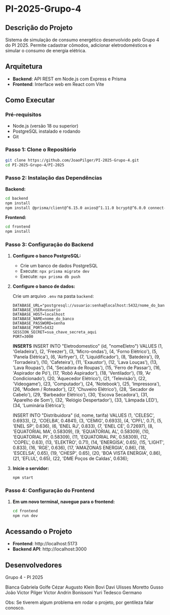 # PI-2025-Grupo-4

## Descrição do Projeto

Sistema de simulação de consumo energético desenvolvido pelo Grupo 4 do PI 2025. Permite cadastrar cômodos, adicionar eletrodomésticos e simular o consumo de energia elétrica.

## Arquitetura

- **Backend**: API REST em Node.js com Express e Prisma
- **Frontend**: Interface web em React com Vite

## Como Executar

### Pré-requisitos

- Node.js (versão 18 ou superior)
- PostgreSQL instalado e rodando
- Git

### Passo 1: Clone o Repositório

```bash
git clone https://github.com/JoaoPilger/PI-2025-Grupo-4.git
cd PI-2025-Grupo-4/PI-2025
```

### Passo 2: Instalação das Dependências

**Backend:**
```bash
cd backend
npm install
npm install @prisma/client@^6.15.0 axios@^1.11.0 bcrypt@^6.0.0 connect-pg-simple@^10.0.0 cors@^2.8.5 express@^5.1.0 express-session@^1.18.2 pg@^8.16.3
```

**Frontend:**
```bash
cd frontend
npm install
```

### Passo 3: Configuração do Backend

1. **Configure o banco PostgreSQL:**
   - Crie um banco de dados PostgreSQL
   - Execute: `npx prisma migrate dev`
   - Execute: `npx prisma db push`

2. **Configure o banco de dados:**
   
   Crie um arquivo `.env` na pasta `backend`:
   ```env
   DATABASE_URL="postgresql://usuario:senha@localhost:5432/nome_do_banco"
   DATABASE_USER=usuario
   DATABASE_HOST=localhost
   DATABASE_NAME=nome_do_banco
   DATABASE_PASSWORD=senha
   DATABASE_PORT=5432
   SESSION_SECRET=sua_chave_secreta_aqui
   PORT=3000
   ```
   **INSERTS**
   INSERT INTO "Eletrodomestico" (id, "nomeEletro") VALUES 
   (1, 'Geladeira'),
   (2, 'Freezer'),
   (3, 'Micro-ondas'),
   (4, 'Forno Elétrico'),
   (5, 'Panela Elétrica'),
   (6, 'Airfryer'),
   (7, 'Liquidificador'),
   (8, 'Batedeira'),
   (9, 'Torradeira'),
   (10, 'Cafeteira'),
   (11, 'Exaustor'),
   (12, 'Lava Louças'),
   (13, 'Lava Roupas'),
   (14, 'Secadora de Roupas'),
   (15, 'Ferro de Passar'),
   (16, 'Aspirador de Pó'),
   (17, 'Robô Aspirador'),
   (18, 'Ventilador'),
   (19, 'Ar Condicionado'),
   (20, 'Aquecedor Elétrico'),
   (21, 'Televisão'),
   (22, 'Videogame'),
   (23, 'Computador'),
   (24, 'Notebook'),
   (25, 'Impressora'),
   (26, 'Modem / Roteador'),
   (27, 'Chuveiro Elétrico'),
   (28, 'Secador de Cabelo'),
   (29, 'Barbeador Elétrico'),
   (30, 'Escova Secadora'),
   (31, 'Aparelho de Som'),
   (32, 'Relógio Despertador'),
   (33, 'Lâmpada LED'),
   (34, 'Luminária Elétrica');


   INSERT INTO "Distribuidora" (id, nome, tarifa) VALUES
   (1, 'CELESC', 0.6933),
   (2, 'COELBA', 0.4841),
   (3, 'CEMIG', 0.6933),
   (4, 'CPFL', 0.7),
   (5, 'ENEL SP', 0.636),
   (6, 'ENEL RJ', 0.833),
   (7, 'ENEL CE', 0.72697),
   (8, 'EQUATORIAL MA', 0.58309),
   (9, 'EQUATORIAL AL', 0.58309),
   (10, 'EQUATORIAL PI', 0.58309),
   (11, 'EQUATORIAL PA', 0.58309),
   (12, 'COPEL', 0.63),
   (13, 'ELEKTRO', 0.71),
   (14, 'ENERGISA', 0.65),
   (15, 'LIGHT', 0.833),
   (16, 'RGE', 0.636),
   (17, 'AMAZONAS ENERGIA', 0.86),
   (18, 'ESCELSA', 0.65),
   (19, 'CHESP', 0.65),
   (20, 'BOA VISTA ENERGIA', 0.86),
   (21, 'EFLUL', 0.65),
   (22, 'DME Poços de Caldas', 0.636);

3. **Inicie o servidor:**
   ```bash
   npm start
   ```

### Passo 4: Configuração do Frontend

1. **Em um novo terminal, navegue para o frontend:**
   ```bash
   cd frontend
   npm run dev
   ```

## Acessando o Projeto

- **Frontend**: http://localhost:5173
- **Backend API**: http://localhost:3000

## Desenvolvedores

Grupo 4 - PI 2025

Bianca Gabriela Golfe
Cézar Augusto Klein Bovi
Davi Ulisses Moretto Gusso
João Victor Pilger
Victor Andrin Bonissoni
Yuri Tedesco Germano

Obs: Se tiverem algum problema em rodar o projeto, por gentileza falar conosco.